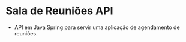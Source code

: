 # Sala de Reuniões API 

- API em Java Spring para servir uma aplicação de agendamento de reuniões. 
